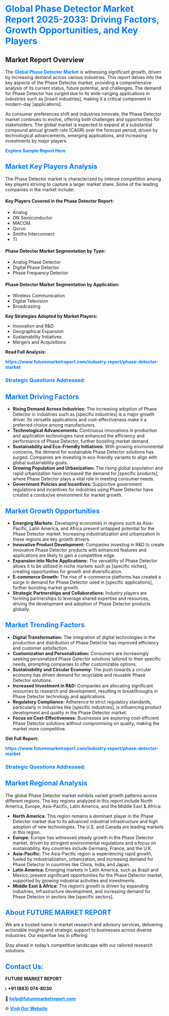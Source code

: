 <h1 style="color: #007BFF;">Global Phase Detector Market Report 2025-2033: Driving Factors, Growth Opportunities, and Key Players</h1>

<section id="overview">
<h2>Market Report Overview</h2>
<p>The <a href="https://www.futuremarketreport.com/industry-report/phase-detector-market" style="color: #007BFF; text-decoration: none;"><strong>Global Phase Detector Market</strong></a> is witnessing significant growth, driven by increasing demand across various industries. This report delves into the key aspects of the Phase Detector market, providing a comprehensive analysis of its current status, future potential, and challenges. The demand for Phase Detector has surged due to its wide-ranging applications in industries such as [insert industries], making it a critical component in modern-day [applications].</p>
<p>As consumer preferences shift and industries innovate, the Phase Detector market continues to evolve, offering both challenges and opportunities for stakeholders. The global market is expected to expand at a substantial compound annual growth rate (CAGR) over the forecast period, driven by technological advancements, emerging applications, and increasing investments by major players.</p>
</section>

<section id="overview">
<p><a href="https://www.futuremarketreport.com/request-sample/reportId=82615" style="color: #007BFF; text-decoration: none;"><strong>Explore Sample Report Here</strong></a></p>
</section>

<section id="key-players">
<h2 style="color: #007BFF;">Market Key Players Analysis</h2>
<p>The Phase Detector market is characterized by intense competition among key players striving to capture a larger market share. Some of the leading companies in the market include:</p>
<h4>Key Players Covered in the Phase Detector Report:</h4>
<ul><li>Analog</li><li>ON Semiconductor</li><li>MACOM</li><li>Qorvo</li><li>Smiths Interconnect</li><li>TI</li></ul>
<h4>Phase Detector Market Segmentation by Type:</h4>
<ul><li>Analog Phase Detector</li><li>Digital Phase Detector</li><li>Phase Frequency Detector</li></ul>

<h4>Phase Detector Market Segmentation by Application:</h4>
<ul><li>Wireless Communication</li><li>Digital Television</li><li>Broadcasting</li></ul>
<p><strong>Key Strategies Adopted by Market Players:</strong></p>
<ul>
<li>Innovation and R&D</li>
<li>Geographical Expansion</li>
<li>Sustainability Initiatives</li>
<li>Mergers and Acquisitions</li>
</ul>
</section>

<section>
<p><strong>Read Full Analysis: </strong></p><a href="https://www.futuremarketreport.com/industry-report/phase-detector-market" style="color: #007BFF; text-decoration: none;"><strong>https://www.futuremarketreport.com/industry-report/phase-detector-market</strong></a>
<h3 style="color: #007BFF;">Strategic Questions Addressed:</h3>
</section>

<section id="driving-factors">
<h2 style="color: #007BFF;">Market Driving Factors</h2>
<ul>
<li><strong>Rising Demand Across Industries:</strong> The increasing adoption of Phase Detector in industries such as [specific industries] is a major growth driver. Its versatile applications and cost-effectiveness make it a preferred choice among manufacturers.</li>
<li><strong>Technological Advancements:</strong> Continuous innovations in production and application technologies have enhanced the efficiency and performance of Phase Detector, further boosting market demand.</li>
<li><strong>Sustainability and Eco-Friendly Initiatives:</strong> With growing environmental concerns, the demand for sustainable Phase Detector solutions has surged. Companies are investing in eco-friendly variants to align with global sustainability goals.</li>
<li><strong>Growing Population and Urbanization:</strong> The rising global population and rapid urbanization have increased the demand for [specific products], where Phase Detector plays a vital role in meeting consumer needs.</li>
<li><strong>Government Policies and Incentives:</strong> Supportive government regulations and incentives for industries using Phase Detector have created a conducive environment for market growth.</li>
</ul>
</section>

<section id="growth-opportunities">
<h2 style="color: #007BFF;">Market Growth Opportunities</h2>
<ul>
<li><strong>Emerging Markets:</strong> Developing economies in regions such as Asia-Pacific, Latin America, and Africa present untapped potential for the Phase Detector market. Increasing industrialization and urbanization in these regions are key growth drivers.</li>
<li><strong>Innovative Product Development:</strong> Companies investing in R&D to create innovative Phase Detector products with enhanced features and applications are likely to gain a competitive edge.</li>
<li><strong>Expansion into Niche Applications:</strong> The versatility of Phase Detector allows it to be utilized in niche markets such as [specific niches], creating opportunities for growth and diversification.</li>
<li><strong>E-commerce Growth:</strong> The rise of e-commerce platforms has created a surge in demand for Phase Detector used in [specific applications], further boosting market growth.</li>
<li><strong>Strategic Partnerships and Collaborations:</strong> Industry players are forming partnerships to leverage shared expertise and resources, driving the development and adoption of Phase Detector products globally.</li>
</ul>
</section>

<section id="trending-factors">
<h2 style="color: #007BFF;">Market Trending Factors</h2>
<ul>
<li><strong>Digital Transformation:</strong> The integration of digital technologies in the production and distribution of Phase Detector has improved efficiency and customer satisfaction.</li>
<li><strong>Customization and Personalization:</strong> Consumers are increasingly seeking personalized Phase Detector solutions tailored to their specific needs, prompting companies to offer customizable options.</li>
<li><strong>Sustainability and Circular Economy:</strong> The push towards a circular economy has driven demand for recyclable and reusable Phase Detector solutions.</li>
<li><strong>Increased Investment in R&D:</strong> Companies are allocating significant resources to research and development, resulting in breakthroughs in Phase Detector technology and applications.</li>
<li><strong>Regulatory Compliance:</strong> Adherence to strict regulatory standards, particularly in industries like [specific industries], is influencing product development and quality in the Phase Detector market.</li>
<li><strong>Focus on Cost-Effectiveness:</strong> Businesses are exploring cost-efficient Phase Detector solutions without compromising on quality, making the market more competitive.</li>
</ul>
</section>

<section>
<p><strong>Get Full Report: </strong></p><a href="https://www.futuremarketreport.com/industry-report/phase-detector-market" style="color: #007BFF; text-decoration: none;"><strong>https://www.futuremarketreport.com/industry-report/phase-detector-market</strong></a>
<h3 style="color: #007BFF;">Strategic Questions Addressed:</h3>
</section>


<section id="regional-analysis">
<h2 style="color: #007BFF;">Market Regional Analysis</h2>
<p>The global Phase Detector market exhibits varied growth patterns across different regions. The key regions analyzed in this report include North America, Europe, Asia-Pacific, Latin America, and the Middle East & Africa:</p>
<ul>
<li><strong>North America:</strong> This region remains a dominant player in the Phase Detector market due to its advanced industrial infrastructure and high adoption of new technologies. The U.S. and Canada are leading markets in this region.</li>
<li><strong>Europe:</strong> Europe has witnessed steady growth in the Phase Detector market, driven by stringent environmental regulations and a focus on sustainability. Key countries include Germany, France, and the U.K.</li>
<li><strong>Asia-Pacific:</strong> The Asia-Pacific region is experiencing rapid growth, fueled by industrialization, urbanization, and increasing demand for Phase Detector in countries like China, India, and Japan.</li>
<li><strong>Latin America:</strong> Emerging markets in Latin America, such as Brazil and Mexico, present significant opportunities for the Phase Detector market, supported by growing industrial activities and investments.</li>
<li><strong>Middle East & Africa:</strong> The region’s growth is driven by expanding industries, infrastructure development, and increasing demand for Phase Detector in sectors like [specific sectors].</li>
</ul>
</section>

<footer>
<h2 style="color: #007BFF;">About FUTURE MARKET REPORT</h2>
<p>We are a trusted name in market research and advisory services, delivering actionable insights and strategic support to businesses across diverse industries. Our expertise lies in offering:</p>

<p>Stay ahead in today’s competitive landscape with our tailored research solutions.</p>

<h2 style="color: #007BFF;">Contact Us:</h2>
<p><strong>FUTURE MARKET REPORT</strong></p>
<p>📞 <strong>+91 (883) 074-8030</strong></p>
<p>📧 <strong><a href="mailto:help@futuremarketreport.com" style="color: #007BFF;">help@futuremarketreport.com</a></strong></p>
<p>🌐 <strong><a href="https://www.futuremarketreport.com/" style="color: #007BFF;">Visit Our Website</a></strong></p>
</footer>